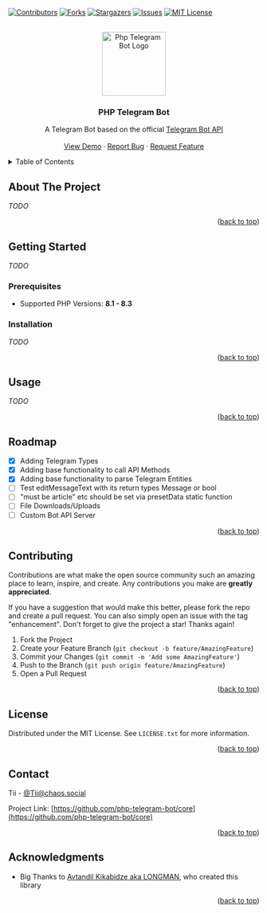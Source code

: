 <!-- Improved compatibility of back to top link: See: https://github.com/othneildrew/Best-README-Template/pull/73 -->
<a name="readme-top"></a>



<!-- PROJECT SHIELDS -->
[![Contributors][contributors-shield]][contributors-url]
[![Forks][forks-shield]][forks-url]
[![Stargazers][stars-shield]][stars-url]
[![Issues][issues-shield]][issues-url]
[![MIT License][license-shield]][license-url]



<!-- PROJECT LOGO -->
<br />
<div align="center">
  <a href="https://github.com/php-telegram-bot/core">
    <img src="logo.png" alt="Php Telegram Bot Logo" width="128" height="128">
  </a>

<h3 align="center">PHP Telegram Bot</h3>

  <p align="center">
    A Telegram Bot based on the official <a href="https://core.telegram.org/bots/api">Telegram Bot API</a>
    <br />
    <br />
    <a href="https://github.com/php-telegram-bot/core">View Demo</a>
    ·
    <a href="https://github.com/php-telegram-bot/core/issues/new?assignees=&labels=bug,v1&projects=&template=Bug.md">Report Bug</a>
    ·
    <a href="https://github.com/php-telegram-bot/core/issues/new?assignees=&labels=feature+request,v1&projects=&template=Feature_Request.md">Request Feature</a>
  </p>
</div>



<!-- TABLE OF CONTENTS -->
<details>
  <summary>Table of Contents</summary>
  <ol>
    <li>
      <a href="#about-the-project">About The Project</a>
    </li>
    <li>
      <a href="#getting-started">Getting Started</a>
      <ul>
        <li><a href="#prerequisites">Prerequisites</a></li>
        <li><a href="#installation">Installation</a></li>
      </ul>
    </li>
    <li><a href="#usage">Usage</a></li>
    <li><a href="#roadmap">Roadmap</a></li>
    <li><a href="#contributing">Contributing</a></li>
    <li><a href="#license">License</a></li>
    <li><a href="#contact">Contact</a></li>
    <li><a href="#acknowledgments">Acknowledgments</a></li>
  </ol>
</details>



<!-- ABOUT THE PROJECT -->

## About The Project

_TODO_

<p align="right">(<a href="#readme-top">back to top</a>)</p>



<!-- GETTING STARTED -->

## Getting Started

_TODO_

### Prerequisites

- Supported PHP Versions: **8.1 - 8.3**

### Installation

_TODO_

<p align="right">(<a href="#readme-top">back to top</a>)</p>



<!-- USAGE EXAMPLES -->

## Usage

_TODO_

<p align="right">(<a href="#readme-top">back to top</a>)</p>



<!-- ROADMAP -->

## Roadmap

- [x] Adding Telegram Types
- [x] Adding base functionality to call API Methods
- [x] Adding base functionality to parse Telegram Entities
- [ ] Test editMessageText with its return types Message or bool
- [ ] "must be article" etc should be set via presetData static function
- [ ] File Downloads/Uploads
- [ ] Custom Bot API Server

<p align="right">(<a href="#readme-top">back to top</a>)</p>



<!-- CONTRIBUTING -->

## Contributing

Contributions are what make the open source community such an amazing place to learn, inspire, and create. Any
contributions you make are **greatly appreciated**.

If you have a suggestion that would make this better, please fork the repo and create a pull request. You can also
simply open an issue with the tag "enhancement".
Don't forget to give the project a star! Thanks again!

1. Fork the Project
2. Create your Feature Branch (`git checkout -b feature/AmazingFeature`)
3. Commit your Changes (`git commit -m 'Add some AmazingFeature'`)
4. Push to the Branch (`git push origin feature/AmazingFeature`)
5. Open a Pull Request

<p align="right">(<a href="#readme-top">back to top</a>)</p>



<!-- LICENSE -->

## License

Distributed under the MIT License. See `LICENSE.txt` for more information.

<p align="right">(<a href="#readme-top">back to top</a>)</p>



<!-- CONTACT -->

## Contact

Tii - [@Tii@chaos.social](https://chaos.social/@Tii)

Project Link: [https://github.com/php-telegram-bot/core](https://github.com/php-telegram-bot/core)

<p align="right">(<a href="#readme-top">back to top</a>)</p>



<!-- ACKNOWLEDGMENTS -->

## Acknowledgments

* Big Thanks to [Avtandil Kikabidze aka LONGMAN](https://github.com/akalongman), who created this library

<p align="right">(<a href="#readme-top">back to top</a>)</p>



<!-- MARKDOWN LINKS & IMAGES -->
<!-- https://www.markdownguide.org/basic-syntax/#reference-style-links -->

[contributors-shield]: https://img.shields.io/github/contributors/php-telegram-bot/core.svg?style=for-the-badge

[contributors-url]: https://github.com/php-telegram-bot/core/graphs/contributors

[forks-shield]: https://img.shields.io/github/forks/php-telegram-bot/core.svg?style=for-the-badge

[forks-url]: https://github.com/php-telegram-bot/core/network/members

[stars-shield]: https://img.shields.io/github/stars/php-telegram-bot/core.svg?style=for-the-badge

[stars-url]: https://github.com/php-telegram-bot/core/stargazers

[issues-shield]: https://img.shields.io/github/issues/php-telegram-bot/core.svg?style=for-the-badge

[issues-url]: https://github.com/php-telegram-bot/core/issues

[license-shield]: https://img.shields.io/github/license/php-telegram-bot/core.svg?style=for-the-badge

[license-url]: https://github.com/php-telegram-bot/core/blob/master/LICENSE.txt